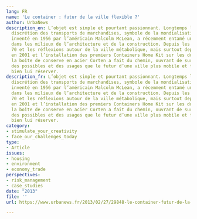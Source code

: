```yaml
---
lang: FR
name: 'Le container : futur de la ville flexible ?'
author: UrbaNews
description_en: L’objet est simple et pourtant passionnant. Longtemps laissé à la
  discrétion des transports de marchandises, symbole de la mondialisation, le container
  inventé en 1956 par l’américain Malcolm McLean, a récemment entamé une petite révolution
  dans les milieux de l’architecture et de la construction. Depuis les années 60 et
  70 et les réflexions autour de la ville métabolique, mais surtout depuis Londres
  en 2001 et l’installation des premiers Containers Home Kit sur les docks de la Tamise,
  la boîte de conserve en acier Corten a fait du chemin, ouvrant de surcroît le champ
  des possibles et des usages que le futur d’une ville plus mobile et flexible pourrait
  bien lui réserver.
description_fr: L’objet est simple et pourtant passionnant. Longtemps laissé à la
  discrétion des transports de marchandises, symbole de la mondialisation, le container
  inventé en 1956 par l’américain Malcolm McLean, a récemment entamé une petite révolution
  dans les milieux de l’architecture et de la construction. Depuis les années 60 et
  70 et les réflexions autour de la ville métabolique, mais surtout depuis Londres
  en 2001 et l’installation des premiers Containers Home Kit sur les docks de la Tamise,
  la boîte de conserve en acier Corten a fait du chemin, ouvrant de surcroît le champ
  des possibles et des usages que le futur d’une ville plus mobile et flexible pourrait
  bien lui réserver.
category:
- stimulate_your_creativity
- face_our_challenges_today
type:
- Article
issues:
- housing
- environment
- economy_trade
perspectives:
- risk_management
- case_studies
date: "2013"
file: ''
url: https://www.urbanews.fr/2013/02/27/29848-le-container-futur-de-la-ville-flexible/

---
```

